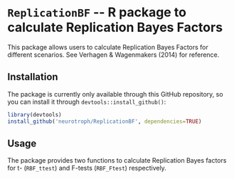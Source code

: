 # `ReplicationBF` -- R package to calculate Replication Bayes Factors

This package allows users to calculate Replication Bayes Factors for different
scenarios. See Verhagen & Wagenmakers (2014) for reference.

## Installation
The package is currently only available through this GitHub repository, so you
can install it through `devtools::install_github()`:

```R
library(devtools)
install_github('neurotroph/ReplicationBF', dependencies=TRUE)
```

## Usage
The package provides two functions to calculate Replication Bayes factors for
t- (`RBF_ttest`) and F-tests (`RBF_Ftest`) respectively.